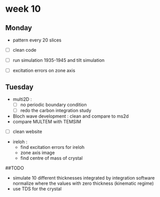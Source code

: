 # week 10
## Monday
  - pattern every 20 slices
  - [ ] clean code
  - [ ] run simulation 1935-1945 and tilt simulation
  - [ ] excitation errors on zone axis


## Tuesday
- multi2D :
  - [ ] no periodic boundary condition
  - [ ] redo the carbon integration study
- Bloch wave development : clean and compare to ms2d
- compare MULTEM with TEMSIM
- [ ] clean website
- ireloh :
  - find excitation errors for ireloh
  - zone axis image
  - find centre of mass of crystal

##TODO
- simulate 10 different thicknesses integrated by integration software
normalize where the values with zero thickness (kinematic regime)
- use TDS for the crystal
